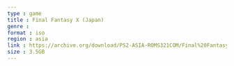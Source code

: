 ```yaml
---
type : game
title : Final Fantasy X (Japan)
genre : 
format : iso
region : asia
link : https://archive.org/download/PS2-ASIA-ROMS321COM/Final%20Fantasy%20X%20%28Japan%29.7z
size : 3.5GB
---
```

